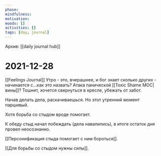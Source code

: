 ```yaml
---
phase:
mindfulness:
motivation: 
moods: []
activities: []
tags: [day, journal]
---
```

Архив: [[daily journal hub]]
# 2021-12-28
[[Feelings Journal]]
Утро - это, вчерашнее, и бог знает сколько других - начинается с...как это назвать? Атака панической [[Toxic Shame MOC|вины]]?
Тошнит, хочется свернуться в кресле, убежать от забот.

Начав делать дела, раскачиваешься. Но этот утренний момент паршивый.

Хотя борьба со стыдом вроде помогает.

К обеду стыд начал побеждать (дела навалились), в итоге остаток дня провел неосознанно.

[[Персонификация стыда помогает с ним бороться]].

[[Для борьбы со стыдом нужны силы]].